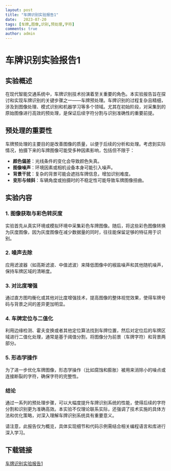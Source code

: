 ```yaml
---
layout: post
title: "车牌识别实验报告1"
date:   2023-07-20
tags: [车牌,图像,识别,预处理,字符]
comments: true
author: admin
---
```

# 车牌识别实验报告1

## 实验概述

在现代智能交通系统中，车牌识别技术扮演着至关重要的角色。本实验报告旨在探讨和实现车牌识别的关键步骤之一——车牌预处理。车牌识别的过程复杂且精细，涉及到图像处理、模式识别和机器学习等多个领域。尤其在初始阶段，对采集到的原始图像进行高效的预处理，是保证后续字符分割与识别准确性的重要前提。

## 预处理的重要性

车牌预处理的主要目的是改善图像的质量，以便于后续的分析和处理。考虑到实际情况，拍摄下来的车牌图像可能受多种因素影响，包括但不限于：

- **颜色偏差**：光线条件的变化会导致颜色失真。
- **图像噪声**：环境因素或相机设备本身可能引入噪声。
- **背景干扰**：复杂的背景可能会遮挡车牌信息，增加识别难度。
- **变形与倾斜**：车辆角度或拍摄时的不稳定性可能导致车牌图像扭曲。

## 实验内容

### 1. 图像获取与彩色转灰度

实验首先从真实环境或模拟环境中采集彩色车牌图像。随后，将这些彩色图像转换为灰度图像，因为灰度图像在减少数据量的同时，往往能保留足够的特征用于识别。

### 2. 噪声去除

应用滤波器（如高斯滤波、中值滤波）来降低图像中的椒盐噪声和其他随机噪声，保持车牌区域的清晰度。

### 3. 对比度增强

通过直方图均衡化或其他对比度增强技术，提高图像的整体视觉效果，使得车牌号码与背景之间的差异更加明显。

### 4. 车牌定位与二值化

利用边缘检测、霍夫变换或者其他定位算法找到车牌位置，然后对定位后的车牌区域进行二值化处理，通常是基于阈值分割，将图像分为前景（车牌字符）和背景两部分。

### 5. 形态学操作

为了进一步优化车牌图像，形态学操作（比如腐蚀和膨胀）被用来消除小的噪点或连接断裂的字符，确保字符的完整性。

### 结论

通过一系列的预处理步骤，可以大幅度提升车牌识别系统的性能，使得后续的字符分割和识别更为准确高效。本实验不仅理论联系实际，还强调了技术实施的具体方法和优化策略，对深入理解车牌识别系统具有重要意义。

请注意，此报告仅为概览，具体实现细节和代码示例需结合相关编程语言和库进行深入学习。

## 下载链接

[车牌识别实验报告1](https://pan.quark.cn/s/9dcadb3dd72b)